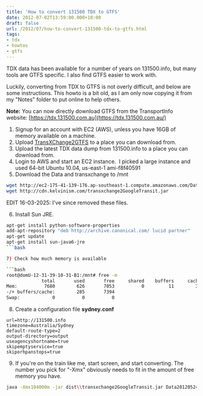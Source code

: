 ```yaml
---
title: 'How to convert 131500 TDX to GTFS'
date: 2012-07-02T13:59:00.000+10:00
draft: false
url: /2012/07/how-to-convert-131500-tdx-to-gtfs.html
tags: 
- tdx
- howtos
- gtfs
---
```


TDX data has been available for a number of years on 131500.info, but many tools are GTFS specific. I also find GTFS easier to work with.  
  
Luckily, converting from TDX to GTFS is not overly difficult, and below are some instructions. This howto is a bit old, as I am only now copying it from my "Notes" folder to put online to help others.  
  
**Note:** You can now directly download GTFS from the TransportInfo website: [https://tdx.131500.com.au](https://tdx.131500.com.au/)  
  
1) Signup for an account with EC2 (AWS), unless you have 16GB of memory available on a machine.  
2) Upload [TransXChange2GTFS](http://code.google.com/p/googletransitdatafeed/) to a place you can download from.  
3) Upload the latest TDX data dump from 131500.info to a place you can download from.  
4) Login to AWS and start an EC2 instance.  I picked a large instance and used 64-bit Ubuntu 10.04, us-east-1 ami-f8f40591  
5) Download the Data and transxchange to /mnt  
  
```bash
wget http://ec2-175-41-139-176.ap-southeast-1.compute.amazonaws.com/Data20110127.zip
wget http://cdn.kelvinism.com/transxchange2GoogleTransit.jar

```  

EDIT 16-03-2025: I've since removed these files.

6) Install Sun JRE.  

```bash
apt-get install python-software-properties
add-apt-repository "deb http://archive.canonical.com/ lucid partner"
apt-get update
apt-get install sun-java6-jre
```bash

7) Check how much memory is available  

```bash
root@domU-12-31-39-10-31-B1:/mnt# free -m
             total       used       free     shared    buffers     cached
Mem:          7680        626       7053          0         11        329
-/+ buffers/cache:        285       7394
Swap:            0          0          0


```  
8) Create a configuration file **sydney.conf**  
  
```plain
url=http://131500.info
timezone=Australia/Sydney
default-route-type=2
output-directory=output
useagencyshortname=true
skipemptyservice=true
skiporhpanstops=true

```  
9) If you're on the train like me, start screen, and start converting. The number you pick for "-Xmx" obviously needs to fit in the amount of free memory you have.  
  
```bash
java -Xmx104000m -jar dist\\transxchange2GoogleTransit.jar Data20120524.zip -c sydney.conf

```